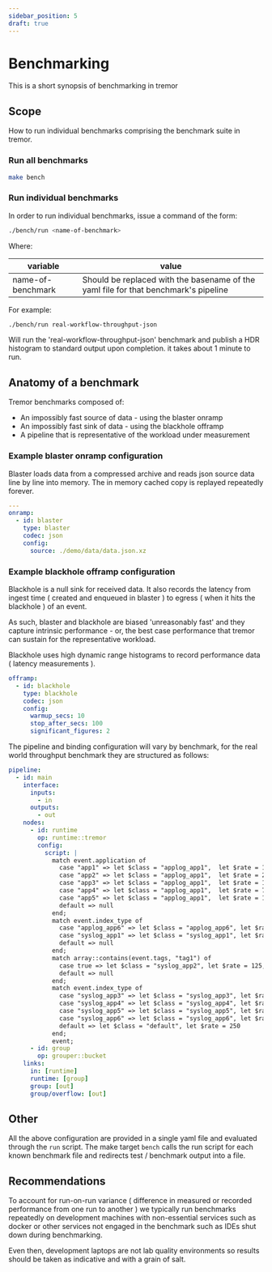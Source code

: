 ```yaml
---
sidebar_position: 5
draft: true
---
```


# Benchmarking

This is a short synopsis of benchmarking in tremor

## Scope

How to run individual benchmarks comprising the benchmark suite in tremor.

### Run all benchmarks

```bash
make bench
```

### Run individual benchmarks

In order to run individual benchmarks, issue a command of the form:

```bash
./bench/run <name-of-benchmark>
```

Where:

| variable          | value                                                                               |
| ----------------- | ----------------------------------------------------------------------------------- |
| name-of-benchmark | Should be replaced with the basename of the yaml file for that benchmark's pipeline |

For example:

```bash
./bench/run real-workflow-throughput-json
```

Will run the 'real-workflow-throughput-json' benchmark and publish a HDR histogram to standard output
upon completion. it takes about 1 minute to run.

## Anatomy of a benchmark

Tremor benchmarks composed of:

- An impossibly fast source of data - using the blaster onramp
- An impossibly fast sink of data - using the blackhole offramp
- A pipeline that is representative of the workload under measurement

### Example blaster onramp configuration

Blaster loads data from a compressed archive and reads json source data line by line into memory. The in memory cached copy is replayed repeatedly forever.

```yaml
---
onramp:
  - id: blaster
    type: blaster
    codec: json
    config:
      source: ./demo/data/data.json.xz
```

### Example blackhole offramp configuration

Blackhole is a null sink for received data. It also records the latency from ingest time ( created and enqueued in blaster ) to egress ( when it hits the blackhole ) of an event.

As such, blaster and blackhole are biased 'unreasonably fast' and they capture intrinsic performance - or, the best case performance that tremor can sustain for the representative workload.

Blackhole uses high dynamic range histograms to record performance data ( latency measurements ).

```yaml
offramp:
  - id: blackhole
    type: blackhole
    codec: json
    config:
      warmup_secs: 10
      stop_after_secs: 100
      significant_figures: 2
```

The pipeline and binding configuration will vary by benchmark, for the real world throughput benchmark they are structured as follows:

```yaml
pipeline:
  - id: main
    interface:
      inputs:
        - in
      outputs:
        - out
    nodes:
      - id: runtime
        op: runtime::tremor
        config:
          script: |
            match event.application of
              case "app1" => let $class = "applog_app1",  let $rate = 1250, let $dimension = event.application, emit event
              case "app2" => let $class = "applog_app1",  let $rate = 2500, let $dimension = event.application, emit event
              case "app3" => let $class = "applog_app1",  let $rate = 18750, let $dimension = event.application, emit event
              case "app4" => let $class = "applog_app1",  let $rate = 750, let $dimension = event.application, emit event
              case "app5" => let $class = "applog_app1",  let $rate = 18750, let $dimension = event.application, emit event
              default => null
            end;
            match event.index_type of
              case "applog_app6" => let $class = "applog_app6", let $rate = 4500, let $dimensions = event.logger_name, emit event
              case "syslog_app1" => let $class = "syslog_app1", let $rate = 2500, let $dimensions = event.syslog_hostname, emit event
              default => null
            end;
            match array::contains(event.tags, "tag1") of
              case true => let $class = "syslog_app2", let $rate = 125, let $dimensions = event.syslog_hostname, emit event
              default => null
            end;
            match event.index_type of
              case "syslog_app3" => let $class = "syslog_app3", let $rate = 1750, let $dimensions = event.syslog_hostname
              case "syslog_app4" => let $class = "syslog_app4", let $rate = 7500, let $dimensions = event.syslog_hostname
              case "syslog_app5" => let $class = "syslog_app5", let $rate = 125, let $dimensions = event.syslog_hostname
              case "syslog_app6" => let $class = "syslog_app6", let $rate = 3750, let $dimensions = event.syslog_hostname
              default => let $class = "default", let $rate = 250
            end;
            event;
      - id: group
        op: grouper::bucket
    links:
      in: [runtime]
      runtime: [group]
      group: [out]
      group/overflow: [out]
```

## Other

All the above configuration are provided in a single yaml file and evaluated through the `run` script. The make target `bench` calls the run script for each known benchmark file and redirects test / benchmark output into a file.

## Recommendations

To account for run-on-run variance ( difference in measured or recorded performance from one run to another ) we typically run benchmarks repeatedly on development machines with non-essential services such as docker or other services not engaged in the benchmark such as IDEs shut down during benchmarking.

Even then, development laptops are not lab quality environments so results should be taken as indicative and with a grain of salt.

